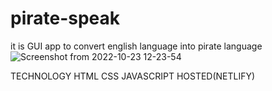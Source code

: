 # pirate-speak
it is GUI app to convert english language into pirate language 
![Screenshot from 2022-10-23 12-23-54](https://user-images.githubusercontent.com/84988287/197378492-9e0b3ec2-4682-4e06-b11d-240f843c2844.png)


TECHNOLOGY
HTML
CSS
JAVASCRIPT
HOSTED(NETLIFY)
